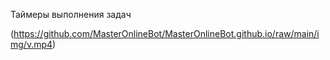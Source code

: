 Таймеры выполнения задач

(https://github.com/MasterOnlineBot/MasterOnlineBot.github.io/raw/main/img/v.mp4)
